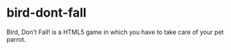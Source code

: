 # bird-dont-fall
Bird, Don't Fall! is a HTML5 game in which you have to take care of your pet parrot. 
